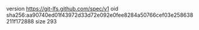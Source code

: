 version https://git-lfs.github.com/spec/v1
oid sha256:aa90740ed01f43972d33d72e092e0fee8284a50766cef03e258638211f172888
size 293
